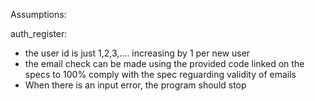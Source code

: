 Assumptions:

auth_register:
- the user id is just 1,2,3,.... increasing by 1 per new user
- the email check can be made using the provided code linked on the specs to 100%
comply with the spec reguarding validity of emails
- When there is an input error, the program should stop
